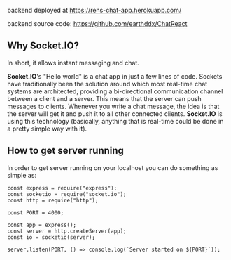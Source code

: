 
backend deployed at https://rens-chat-app.herokuapp.com/

backend source code: https://github.com/earthddx/ChatReact

## Why Socket.IO?
In short, it allows instant messaging and chat.

<b>Socket.IO</b>'s "Hello world" is a chat app in just a few lines of code.
Sockets have traditionally been the solution around which most real-time chat systems are architected, providing a bi-directional communication channel between a client and a server.
This means that the server can push messages to clients. Whenever you write a chat message, the idea is that the server will get it and push it to all other connected clients.
<b>Socket.IO</b> is using this technology (basically, anything that is real-time could be done in a pretty simple way with it).

## How to get server running 
In order to get server running on your localhost you can do something as simple as:
```
const express = require("express");
const socketio = require("socket.io");
const http = require("http");

const PORT = 4000;

const app = express();
const server = http.createServer(app);
const io = socketio(server);

server.listen(PORT, () => console.log(`Server started on ${PORT}`));
```


